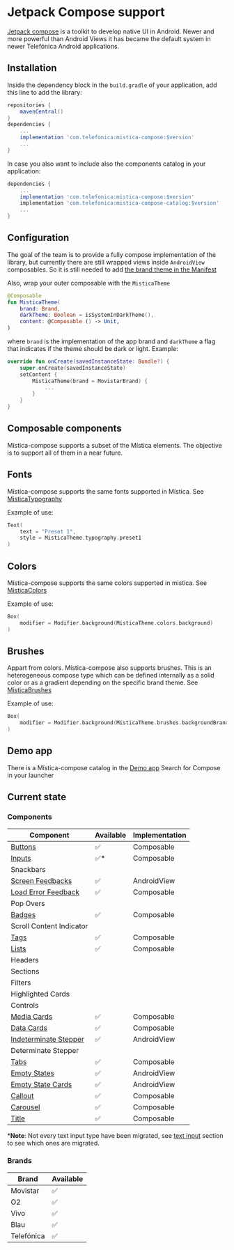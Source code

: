 # Jetpack Compose support

[Jetpack compose](https://developer.android.com/jetpack/compose) is a toolkit to develop native UI in Android. Newer and more powerful than Android Views it has
became the default system in newer Telefónica Android applications.

## Installation

Inside the dependency block in the `build.gradle` of your application, add this line to add the library:

```groovy
repositories {
    mavenCentral()
}
dependencies {
    ...
    implementation 'com.telefonica:mistica-compose:$version'
    ...
}
```

In case you also want to include also the components catalog in your application:

```groovy
dependencies {
    ...
    implementation 'com.telefonica:mistica-compose:$version'
    implementation 'com.telefonica:mistica-compose-catalog:$version'
    ...
}
```

## Configuration

The goal of the team is to provide a fully compose implementation of the library, but currently there are still wrapped views inside `AndroidView` composables.
So it is still needed to add [the brand theme in the Manifest](../../../../../../../../README.md#configuration)

Also, wrap your outer composable with the `MisticaTheme`

```kotlin
@Composable
fun MisticaTheme(
    brand: Brand,
    darkTheme: Boolean = isSystemInDarkTheme(),
    content: @Composable () -> Unit,
)
```

where `brand` is the implementation of the app brand and `darkTheme` a flag that indicates if the theme should be dark or light. Example:

```kotlin
override fun onCreate(savedInstanceState: Bundle?) {
    super.onCreate(savedInstanceState)
    setContent {
        MisticaTheme(brand = MovistarBrand) {
            ...
        }
    }
}
```

## Composable components

Mística-compose supports a subset of the Mística elements. The objective is to support all of them in a near future.

## Fonts

Mística-compose supports the same fonts supported in Mística.
See [MisticaTypography](https://github.com/Telefonica/mistica-android/blob/main/library/src/main/java/com/telefonica/mistica/compose/theme/text/MisticaTypography.kt#L14)

Example of use:

```kotlin
Text(
    text = "Preset 1",
    style = MisticaTheme.typography.preset1
)
```

## Colors

Mística-compose supports the same colors supported in mistica.
See [MisticaColors](https://github.com/Telefonica/mistica-android/blob/main/library/src/main/java/com/telefonica/mistica/compose/theme/brushes/MisticaBrushesAutogenerated.kt)

Example of use:

```kotlin
Box(
    modifier = Modifier.background(MisticaTheme.colors.background)
)
```

## Brushes

Appart from colors. Mística-compose also supports brushes. This is an heterogeneous compose type which can be defined internally as a solid color or as a gradient depending on the specific brand theme.
See [MisticaBrushes](https://github.com/Telefonica/mistica-android/blob/main/library/src/main/java/com/telefonica/mistica/compose/theme/brushes/MisticaBrushesAutogenerated.kt)

Example of use:

```kotlin
Box(
    modifier = Modifier.background(MisticaTheme.brushes.backgroundBrand)
)
```

## Demo app

There is a Mística-compose catalog in the [Demo app](https://github.com/Telefonica/mistica-android/blob/main/README.md#demo-app) Search for Compose in your
launcher

## Current state

### Components

| Component                                             | Available | Implementation |
|-------------------------------------------------------|-----------|----------------|
| [Buttons](./button/README.md)                         | ✅        | Composable     |
| [Inputs](./input/README.md)                           | ✅*       | Composable     |
| Snackbars                                             |           |                |    				
| [Screen Feedbacks](./feedback/README.md)              | ✅        | AndroidView    |
| [Load Error Feedback](feedback/error/README.md)       | ✅        | Composable     |    							
| Pop Overs                                             |           |                |    				
| [Badges](./badge/README.md)                           | ✅        | Composable     |
| Scroll Content Indicator                              |           |                |    								
| [Tags](./tag/README.md)                               | ✅        | Composable     |
| [Lists](./list/README.md)                             | ✅️        | Composable     |
| Headers                                               |           |                |    				
| Sections                                              |           |                |    				
| Filters                                               |           |                |    				
| Highlighted Cards                                     |           |                |    						
| Controls                                              |           |                |    				
| [Media Cards](./card/mediacard/README.md)             | ✅️        | Composable     |
| [Data Cards](./card/datacard/README.md)               | ✅️        | Composable     |
| [Indeterminate Stepper](./stepper/README.md)          | ✅️        | AndroidView    |
| Determinate Stepper                                   |           |                |
| [Tabs](./tabs/README.md)                              | ✅        | Composable     |
| [Empty States](./emptystate/screen/README.md)         | ✅        | AndroidView    |
| [Empty State Cards](./emptystate/card/README.md)      | ✅        | AndroidView    |
| [Callout](./callout/README.md)                        | ✅        | Composable     |
| [Carousel](./carousel/README.md)                      | ✅️        | Composable     |
| [Title](./title/README.md)                            | ✅        | Composable     |

***Note**: Not every text input type have been migrated,
see [text input](https://github.com/Telefonica/mistica-android/tree/main/library/src/main/java/com/telefonica/mistica/compose/input/README.md) section to see
which ones are migrated.

### Brands

| Brand              | Available |
|--------------------|-----------|
| Movistar           | ✅         |
| O2                 | ✅         |
| Vivo               | ✅         |
| Blau               | ✅         |
| Telefónica         | ✅         |
